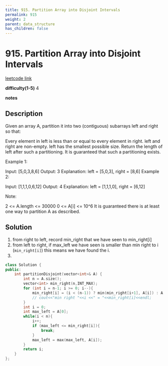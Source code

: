 ```yaml
---
title: 915. Partition Array into Disjoint Intervals
permalink: 915
weight: 2
parent: data_structure
has_children: false
---
```

# 915. Partition Array into Disjoint Intervals
[leetcode link](https://leetcode.com/problems/partition-array-into-disjoint-intervals/)

**difficulty(1-5)** 
4

**notes**   


## Description
Given an array A, partition it into two (contiguous) subarrays left and right so that:

Every element in left is less than or equal to every element in right.
left and right are non-empty.
left has the smallest possible size.
Return the length of left after such a partitioning.  It is guaranteed that such a partitioning exists.

 

Example 1:

Input: [5,0,3,8,6]
Output: 3
Explanation: left = [5,0,3], right = [8,6]
Example 2:

Input: [1,1,1,0,6,12]
Output: 4
Explanation: left = [1,1,1,0], right = [6,12]
 

Note:

2 <= A.length <= 30000
0 <= A[i] <= 10^6
It is guaranteed there is at least one way to partition A as described.

## Solution
1. from right to left, record min_right that we have seen to min_right[i]
2. from left to right, if max_left we have seen is smaller than min right to i (`min_right[i]`) this means we have found the i.
3. 
```c++
class Solution {
public:
    int partitionDisjoint(vector<int>& A) {
        int n = A.size();
        vector<int> min_right(n,INT_MAX);
        for (int i = n-1; i >= 0; i--){
            min_right[i] = (i < (n-1)) ? min(min_right[i+1], A[i]) : A[i];
            // cout<<"min right "<<i <<" = "<<min_right[i]<<endl;
        }
        int i = 0;
        int max_left = A[0];
        while(i < n){
            i++;
            if (max_left <= min_right[i]){
                break;
            }
            max_left = max(max_left, A[i]);
        }
        return i;
    }
};
```

<!-- 
Default label
{: .label }

Blue label
{: .label .label-blue }

Stable
{: .label .label-green }

New release
{: .label .label-purple }

Coming soon
{: .label .label-yellow }

Deprecated
{: .label .label-red } -->
